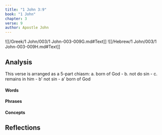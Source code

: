 ```yaml
---
title: "1 John 3:9"
book: "1 John"
chapter: 3
verse: 9
author: Apostle John
---
```

![[/Greek/1 John/003/1 John-003-009G.md#Text]]
![[/Hebrew/1 John/003/1 John-003-009H.md#Text]]

## Analysis

This verse is arranged as a 5-part chiasm: a. born of God - b. not do sin - c. remains in him - b' not sin - a' born of God

#### Words

#### Phrases

#### Concepts

## Reflections

